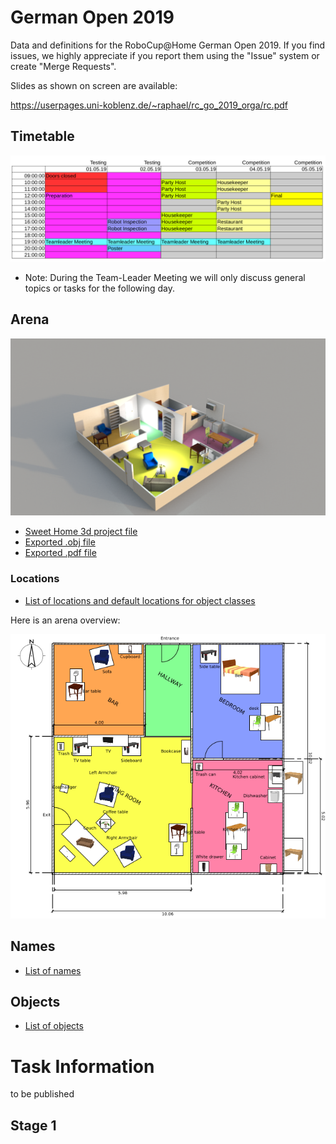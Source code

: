 # German Open 2019

Data and definitions for the RoboCup@Home German Open 2019.
If you find issues, we highly appreciate if you report them using the "Issue" system or create "Merge Requests".

Slides as shown on screen are available:

https://userpages.uni-koblenz.de/~raphael/rc_go_2019_orga/rc.pdf

<!--# Scores-->

<!--Scores are preliminary as of now-->

## Timetable

![Timetable](timetable.png)

* Note: During the Team-Leader Meeting we will only discuss general topics or tasks for the following day.

## Arena

![Arena](arena.png)

* [Sweet Home 3d project file](arena.sh3d)
* [Exported .obj file](arena.obj)
* [Exported .pdf file](arena_layout.pdf)

### Locations

* [List of locations and default locations for object classes](locations.md)

Here is an arena overview:

![Arena Layout](arena_layout.png)


## Names

* [List of names](names.md)


## Objects

* [List of objects](objects/objects.md)


# Task Information

to be published

<!--### Robot Inspection-->

<!--![Robot Inspection](robot_inspection.png)-->

## Stage 1


